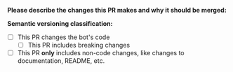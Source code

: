 **Please describe the changes this PR makes and why it should be merged:**


**Semantic versioning classification:**  
- [ ] This PR changes the bot's code
  - [ ] This PR includes breaking changes
- [ ] This PR **only** includes non-code changes, like changes to documentation, README, etc.
